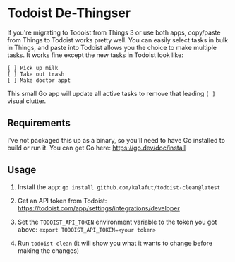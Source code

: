 # Todoist De-Thingser

If you're migrating to Todoist from Things 3 or use both apps, copy/paste from Things
to Todoist works pretty well. You can easily select tasks in bulk in Things, and paste
into Todoist allows you the choice to make multiple tasks. It works fine except the new
tasks in Todoist look like:

```
[ ] Pick up milk
[ ] Take out trash
[ ] Make doctor appt
```

This small Go app will update all active tasks to remove that leading `[ ]` visual clutter.

## Requirements

I've not packaged this up as a binary, so you'll need to have Go installed to build or run it.
You can get Go here: https://go.dev/doc/install

## Usage

1. Install the app: `go install github.com/kalafut/todoist-clean@latest`
1. Get an API token from Todoist: https://todoist.com/app/settings/integrations/developer
1. Set the `TODOIST_API_TOKEN` environment variable to the token you got above: `export TODOIST_API_TOKEN=<your token>`

1. Run `todoist-clean` (it will show you what it wants to change before making the changes)

